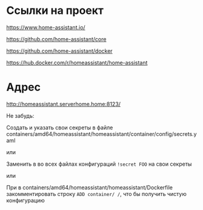 # Ссылки на проект
https://www.home-assistant.io/

https://github.com/home-assistant/core

https://github.com/home-assistant/docker

https://hub.docker.com/r/homeassistant/home-assistant

# Адрес
http://homeassistant.serverhome.home:8123/

Не забудь:

Создать и указать свои секреты в файле containers/amd64/homeassistant/homeassistant/container/config/secrets.yaml

или

Заменить в во всех файлах конфигураций `!secret FOO` на свои секреты

или

При в containers/amd64/homeassistant/homeassistant/Dockerfile закомментировать строку `ADD container/ /`, что бы получить чистую конфигурацию